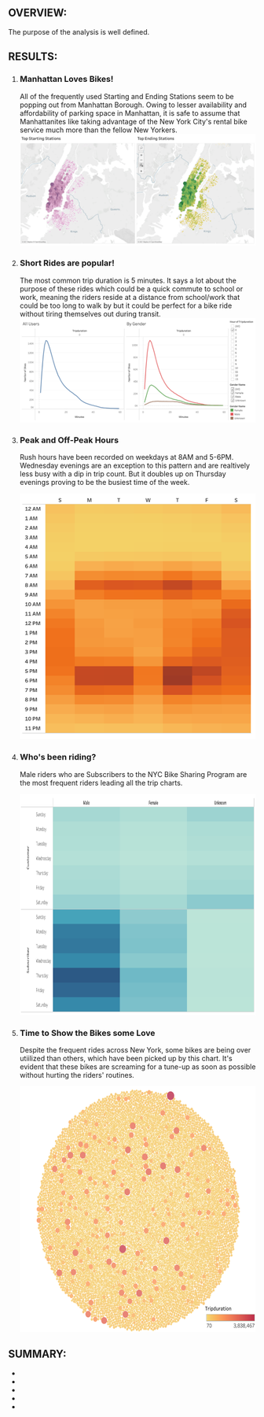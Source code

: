 <h2>OVERVIEW:</h2>
<p>The purpose of the analysis is well defined.</p>

<h2>RESULTS:</h2>
<ol>
    <li>
        <h3>Manhattan Loves Bikes!</h3>
        <p>All of the frequently used Starting and Ending Stations seem to be popping out from Manhattan Borough. Owing to lesser availability and affordability of parking space in Manhattan, it is safe to assume that Manhattanites like taking advantage of the New York City's rental bike service much more than the fellow New Yorkers.
        <img src='https://github.com/yazhcodes/bikesharing/blob/main/Resources/Images/Top%20Stations.png'></img>
    </li>
    <li><h3>Short Rides are popular!</h3></li>
    <p> The most common trip duration is 5 minutes. It says a lot about the purpose of these rides which could be a quick commute to school or work, meaning the riders reside at a distance from school/work that could be too long to walk by but it could be perfect for a bike ride without tiring themselves out during transit.
    <img src='https://github.com/yazhcodes/bikesharing/blob/main/Resources/Images/Trip%20Duration.png'></img>
    <li><h3>Peak and Off-Peak Hours</h3></li>
    <p>Rush hours have been recorded on weekdays at 8AM and 5-6PM. Wednesday evenings are an exception to this pattern and are realtively less busy with a dip in trip count. But it doubles up on Thursday evenings proving to be the busiest time of the week.</p>
    <div align='center'>
        <img src='https://github.com/yazhcodes/bikesharing/blob/main/Resources/Images/Daily%20Trips%20by%20Hour.png' width=500 height=500></img>
    </div>
    <li><h3>Who's been riding?</h3></li>
    <p>Male riders who are Subscribers to the NYC Bike Sharing Program are the most frequent riders leading all the trip charts.</p>
    <div align='center'>
        <img src='https://github.com/yazhcodes/bikesharing/blob/main/Resources/Images/Daily%20Trips%20by%20User.png' width=700 height=450></img>
    </div>
    <li><h3>Time to Show the Bikes some Love</h3></li>
    <p>Despite the frequent rides across New York, some bikes are being over utiilized than others, which have been picked up by this chart. It's evident that these bikes are screaming for a tune-up as soon as possible without hurting the riders' routines.</p>
    <div align='center'>
        <img src='https://github.com/yazhcodes/bikesharing/blob/main/Resources/Images/Bike%20Utilization.png' width=600 height=500></img>
    </div>
</ol>

<h2>SUMMARY:</h2>
<ul>
    <li></li>
    <li></li>
    <li></li>
    <li></li>
    <li></li>
</ul>
